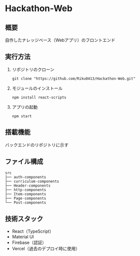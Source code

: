 # Hackathon-Web

## 概要
自作したナレッジベース（Webアプリ）のフロントエンド

## 実行方法

1. リポジトリのクローン
   ```
   git clone "https://github.com/Riku0413/Hackathon-Web.git"
   ```
   
2. モジュールのインストール
   ```
   npm install react-scripts
   ```

3. アプリの起動
   ```
   npm start
   ```

## 搭載機能

バックエンドのリポジトリに示す

## ファイル構成

```
src
├── auth-components
├── curriculum-components
├── Header-components
├── http-components
├── Item-components
├── Page-components
└── Post-components
```

## 技術スタック

- React（TypeScript）
- Material UI
- Firebase（認証）
- Vercel（過去のデプロイ時に使用）
